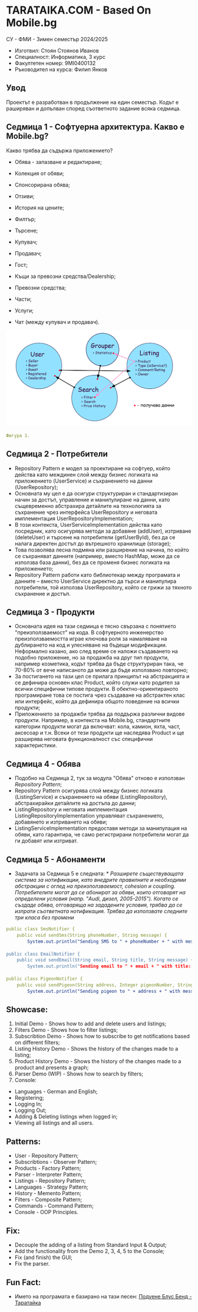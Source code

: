 # TARATAIKA.COM - Based On Mobile.bg

СУ - ФМИ - Зимен семестър 2024/2025
- Изготвил: Стоян Стоянов Иванов
- Специалност: Информатика, 3 курс
- Факултетен номер: 9MI0400132
- Ръководител на курса: Филип Янков

## Увод
Проектът е разработван в продължение на един семестър. Кодът е раширяван и допълван според съответното задание всяка седмица.

## Седмица 1 - Софтуерна архитектура. Какво е Mobile.bg? 
Какво трябва да съдържа приложението?
- Обява - запазване и редактиране;
- Колекция от обяви;
- Спонсорирана обява;
- Отзиви;
- История на цените;

- Филтър;
- Търсене;

- Купувач;
- Продавач;
- Гост;
- Къщи за превозни средства/Dealership;

- Превозни средства;
- Части;
- Услуги;

- Чат (между купувач и продавач).

![Фигура 1.](https://github.com/stoyan-stunji/fmi-dp-mobilebg/blob/main/docs/diagram.png)
```yaml
Фигура 1.
```

## Седмица 2 - Потребители
- Repository Pattern е модел за проектиране на софтуер, който действа като междинен слой между бизнес логиката на приложението (UserService) и съхранението на данни (UserRepository);
- Основната му цел е да осигури структуриран и стандартизиран начин за достъп, управление и манипулиране на данни, като същевременно абстрахира детайлите на технологията за съхранение чрез интерфейса UserRepository и неговата имплементация UserRepositoryImplementation;
- В този контекста, UserServiceImplementation действа като посредник, като осигурява методи за добавяне (addUser), изтриване (deleteUser) и търсене на потребители (getUserById), без да се налага директен достъп до вътрешното хранилище (storage);
- Това позволява лесна подмяна или разширение на начина, по който се съхраняват данните (например, вместо HashMap, може да се използва база данни), без да се променя бизнес логиката на приложението;
- Repository Pattern работи като библиотекар между програмата и данните – вместо UserService директно да търси и манипулира потребители, той използва UserRepository, който се грижи за тяхното съхранение и достъп.

## Седмица 3 - Продукти
- Основната идея на тази седмица е тясно свързана с понятието "преизползваемост" на кода. В софтуерното инженерство преизползваемостта играе ключова роля за намаляване на дублирането на код и улесняване на бъдещи модификации. Неформално казано, ако след време се наложи създаването на подобно приложение, но за продажба на друг тип продукти, например козметика, кодът трябва да бъде структуриран така, че 70-80% от вече написаното да може да бъде използвано повторно;
- За постигането на тази цел се прилага принципът на абстракцията и се дефинира основен клас Product, който служи като родител за всички специфични типове продукти. В обектно-ориентираното програмиране това се постига чрез създаване на абстрактен клас или интерфейс, който да дефинира общото поведение на всички продукти;
- Приложението за продажби трябва да поддържа различни видове продукти. Например, в контекста на Mobile.bg, стандартните категории продукти могат да включват: кола, камион, яхта, част, аксесоар и т.н.
Всеки от тези продукти ще наследява Product и ще разширява неговата функционалност със специфични характеристики.

## Седмица 4 - Обява
- Подобно на Седмица 2, тук за модула "Обява" отново е използван *Repository Pattern*;
- Repository Pattern осигурява слой между бизнес логиката (ListingService) и съхранението на обяви (ListingRepository), абстрахирайки детайлите на достъпа до данни;
- ListingRepository и неговата имплементация ListingRepositoryImplementation управляват съхранението, добавянето и изтриването на обяви;
- ListingServiceImplementation предоставя методи за манипулация на обяви, като гарантира, че само регистрирани потребители могат да ги добавят или изтриват.

## Седмица 5 - Абонаменти
- Задачата за Седмица 5 е следната: *
*Разширете съществуващата система за нотификации, като внедрите правилните и необходими абстракции с оглед на преизползваемост, cohesion и coupling. Потребителите могат да се абонират за обяви, които отговарят на определени условия (напр. "Audi, дизел, 2005-2015"). Когато се създаде обява, отговаряща на зададените условия, трябва да се изпрати съответната нотификация. Трябва да използвате следните три класа без промени*

```yaml
public class SmsNotifier {
    public void sendSms(String phoneNumber, String message) {
        System.out.println("Sending SMS to " + phoneNumber + " with message: " + message); }}
 
public class EmailNotifier {
    public void sendEmail(String email, String title, String message) {
        System.out.println("Sending email to " + email + " with title: " + title + " and message: " + message); }}
 
public class PigeonNotifier {
    public void sendPigeon(String address, Integer pigeonNumber, String message) {
        System.out.println("Sending pigeon to " + address + " with message: " + message); }}
```


## Showcase:
1. Initial Demo - Shows how to add and delete users and listings;
2. Filters Demo - Shows how to filter listings;
3. Subscribtion Demo - Shows how to subscribe to get notifications based on different filters;
4. Listing History Demo - Shows the history of the changes made to a listing;
5. Product History Demo - Shows the history of the changes made to a product and presents a graph;
6. Parser Demo (WIP) - Shows how to search by filters;
7. Console:
- Languages - German and English;
- Registering;
- Logging In;
- Logging Out;
- Adding & Deleting listings when logged in;
- Viewing all listings and all users.

## Patterns:
- User - Repository Pattern;
- Subscribtions - Observer Pattern;
- Products - Factory Pattern;
- Parser - Interpreter Pattern;
- Listings - Repository Pattern;
- Languages - Strategy Pattern;
- History - Memento Pattern;
- Filters - Composite Pattern;
- Commands - Command Pattern;
- Console - OOP Principles.

## Fix:
- Decouple the adding of a listing from Standard Input & Output;
- Add the functionality from the Demo 2, 3, 4, 5 to the Console;
- Fix (and finish) the GUI;
- Fix the parser.

## Fun Fact:
- Името на програмата е базирано на тази песен: [Подуене Блус Бенд - Таратайка](https://www.youtube.com/watch?v=EqRddn_Tq9w)
